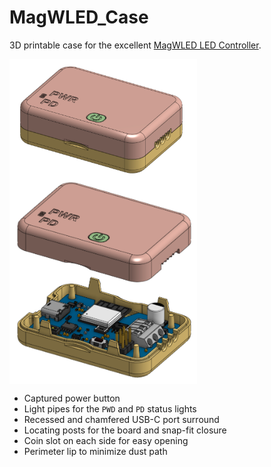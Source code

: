 # MagWLED_Case
3D printable case for the excellent [MagWLED LED Controller](https://magwled.com/).

<img src="media/case_assembled.png" width="300" align="center"> <img src="media/case_exploded.png" width="300" align="center">


* Captured power button
* Light pipes for the `PWD` and `PD` status lights
* Recessed and chamfered USB-C port surround
* Locating posts for the board and snap-fit closure
* Coin slot on each side for easy opening
* Perimeter lip to minimize dust path
